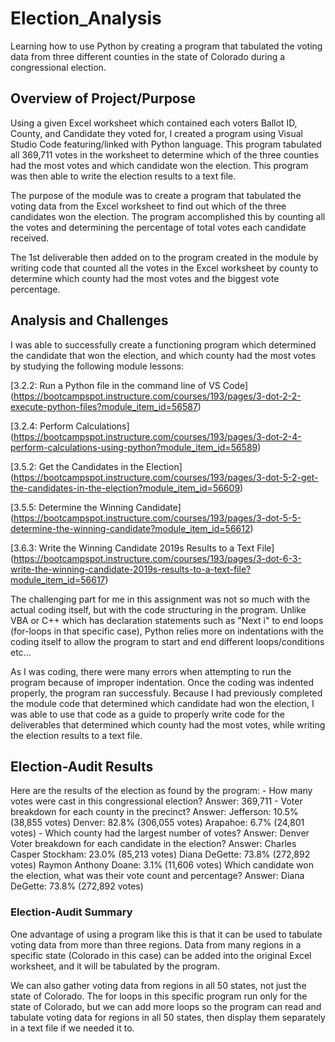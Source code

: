 # Election_Analysis
Learning how to use Python by creating a program that tabulated the voting data from three different counties in the state of Colorado during a congressional election.

## Overview of Project/Purpose
Using a given Excel worksheet which contained each voters Ballot ID, County, and Candidate they voted for, I created a program using Visual Studio Code featuring/linked with Python language.  This program tabulated all 369,711 votes in the worksheet to determine which of the three counties had the most votes and which candidate won the election.  This program was then able to write the election results to a text file.

The purpose of the module was to create a program that tabulated the voting data from the Excel worksheet to find out which of the three candidates won the election.  The program accomplished this by counting all the votes and determining the percentage of total votes each candidate received.

The 1st deliverable then added on to the program created in the module by writing code that counted all the votes in the Excel worksheet by county to determine which county had the most votes and the biggest vote percentage.

## Analysis and Challenges
I was able to successfully create a functioning program which determined the candidate that won the election, and which county had the most votes by studying the following module lessons: 

[3.2.2: Run a Python file in the command line of VS Code] (https://bootcampspot.instructure.com/courses/193/pages/3-dot-2-2-execute-python-files?module_item_id=56587)

[3.2.4: Perform Calculations] (https://bootcampspot.instructure.com/courses/193/pages/3-dot-2-4-perform-calculations-using-python?module_item_id=56589)

[3.5.2: Get the Candidates in the Election] (https://bootcampspot.instructure.com/courses/193/pages/3-dot-5-2-get-the-candidates-in-the-election?module_item_id=56609)

[3.5.5: Determine the Winning Candidate] (https://bootcampspot.instructure.com/courses/193/pages/3-dot-5-5-determine-the-winning-candidate?module_item_id=56612)

[3.6.3: Write the Winning Candidate 2019s Results to a Text File] (https://bootcampspot.instructure.com/courses/193/pages/3-dot-6-3-write-the-winning-candidate-2019s-results-to-a-text-file?module_item_id=56617)

The challenging part for me in this assignment was not so much with the actual coding itself, but with the code structuring in the program.  Unlike VBA or C++ which has declaration statements such as "Next i" to end loops (for-loops in that specific case), Python relies more on indentations with the coding itself to allow the program to start and end different loops/conditions etc...

As I was coding, there were many errors when attempting to run the program because of improper indentation.  Once the coding was indented properly, the program ran successfuly.  Because I had previously completed the module code that determined which candidate had won the election, I was able to use that code as a guide to properly write code for the deliverables that determined which county had the most votes, while writing the election results to a text file.

## Election-Audit Results
Here are the results of the election as found by the program:
    - How many votes were cast in this congressional election?
            Answer: 369,711
    - Voter breakdown for each county in the precinct?
            Answer: Jefferson: 10.5% (38,855 votes)
                    Denver: 82.8% (306,055 votes)
                    Arapahoe: 6.7% (24,801 votes)
    - Which county had the largest number of votes?
            Answer: Denver
    Voter breakdown for each candidate in the election?
            Answer: Charles Casper Stockham: 23.0% (85,213 votes)
                    Diana DeGette: 73.8% (272,892 votes)
                    Raymon Anthony Doane: 3.1% (11,606 votes)
    Which candidate won the election, what was their vote count and percentage?
            Answer: Diana DeGette: 73.8% (272,892 votes)

### Election-Audit Summary
One advantage of using a program like this is that it can be used to tabulate voting data from more than three regions.  Data from many regions in a specific state (Colorado in this case) can be added into the original Excel worksheet, and it will be tabulated by the program.  

We can also gather voting data from regions in all 50 states, not just the state of Colorado.  The for loops in this specific program run only for the state of Colorado, but we can add more loops so the program can read and tabulate voting data for regions in all 50 states, then display them separately in a text file if we needed it to.